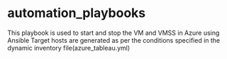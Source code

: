 # automation_playbooks
This playbook is used to start and stop the VM and VMSS in Azure using Ansible
Target hosts are generated as per the conditions specified in the dynamic inventory file(azure_tableau.yml)

